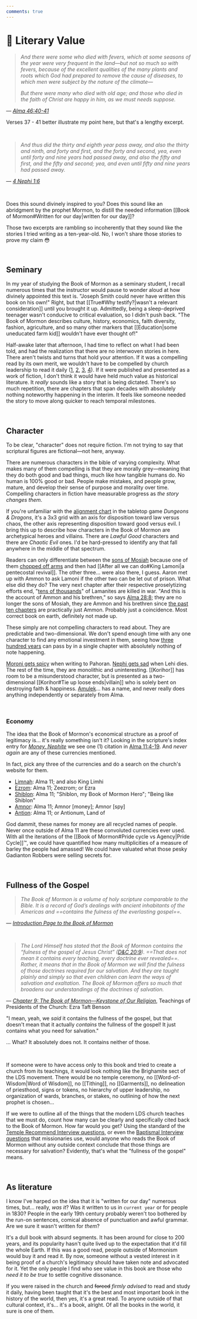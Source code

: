 ```yaml
---
comments: true
---
```

# 📖 Literary Value
> *And there were some who died with fevers, which at some seasons of the year were very frequent in the land—but not so much so with fevers, because of the excellent qualities of the many plants and roots which God had prepared to remove the cause of diseases, to which men were subject by the nature of the climate—*
> 
> *But there were many who died with old age; and those who died in the faith of Christ are happy in him, as we must needs suppose.*

&mdash; *[Alma 46:40-41](https://www.churchofjesuschrist.org/study/scriptures/bofm/alma/46?lang=eng&id=p40-p41#p40)*

Verses 37 - 41 better illustrate my point here, but that's a lengthy excerpt.

&nbsp;

> *And thus did the thirty and eighth year pass away, and also the thirty and ninth, and forty and first, and the forty and second, yea, even until forty and nine years had passed away, and also the fifty and first, and the fifty and second; yea, and even until fifty and nine years had passed away.*

&mdash; *[4 Nephi 1:6](https://www.churchofjesuschrist.org/study/scriptures/bofm/4-ne/1?lang=eng&id=p6#p6)*

&nbsp;

Does this sound divinely inspired to you? Does this sound like an abridgment by the prophet Mormon, to distill the needed information [[Book of Mormon#Written for our day|written for our day]]?

Those two excerpts are rambling so incoherently that they sound like the stories I tried writing as a ten-year-old. No, I won't share those stories to prove my claim 😳

&nbsp;

## Seminary
In my year of studying the Book of Mormon as a seminary student, I recall numerous times that the instructor would pause to wonder aloud at how divinely appointed this text is. "Joseph Smith could never have written this book on his own!" Right, but that [[True#Why testify?|wasn't a relevant consideration]] until you brought it up. Admittedly, being a sleep-deprived teenager wasn't conducive to critical evaluation, so I didn't push back. "The Book of Mormon describes culture, history, economics, faith diversity, fashion, agriculture, and so many other markers that [[Education|some uneducated farm kid]] wouldn't have ever thought of!"

Half-awake later that afternoon, I had time to reflect on what I had been told, and had the realization that there are no interwoven stories in here. There aren't twists and turns that hold your attention. If it was a compelling read by its own merit, we wouldn't have to be compelled by church leadership to read it daily ([1](https://www.churchofjesuschrist.org/study/general-conference/1988/10/flooding-the-earth-with-the-book-of-mormon?lang=eng&id=p15#p15), [2](https://www.churchofjesuschrist.org/study/liahona/2022/04/afs-eng-local-pages/local-news-002?lang=eng), [3](https://www.churchofjesuschrist.org/study/new-era/2006/08/to-the-point/am-i-expected-to-read-each-book-of-scripture-daily?lang=eng), [4](https://www.churchofjesuschrist.org/study/general-conference/2017/10/the-book-of-mormon-what-would-your-life-be-like-without-it?lang=eng&id=p39#p39)). If it were published and presented as a work of fiction, I don't think it would have held much value as historical literature. It *really* sounds like a story that is being dictated. There's so much repetition, there are chapters that span decades with absolutely nothing noteworthy happening in the interim. It feels like someone needed the story to move along quicker to reach temporal milestones.

&nbsp;

## Character
To be clear, "character" does not require fiction. I'm not trying to say that scriptural figures are fictional&mdash;not here, anyway.

There are numerous characters in the bible of varying complexity. What makes many of them compelling is that they are morally grey&mdash;meaning that they do both good and bad things, much like how tangible humans do. No human is 100% good or bad. People make mistakes, and people grow, mature, and develop their sense of purpose and morality over time. Compelling characters in fiction have measurable progress as *the story changes them*.

If you're unfamiliar with the [alignment chart](https://en.wikipedia.org/wiki/Alignment_%28Dungeons_%26_Dragons%29?wprov=sfla1) in the tabletop game *Dungeons & Dragons*, it's a 3x3 grid with an axis for disposition toward law versus chaos, the other axis representing disposition toward good versus evil. I bring this up to describe how characters in the Book of Mormon are archetypical heroes and villains. There are *Lawful Good* characters and there are *Chaotic Evil* ones. I'd be hard-pressed to identify any that fall anywhere in the middle of that spectrum.

Readers can only differentiate between the [sons of Mosiah](https://www.churchofjesuschrist.org/study/scriptures/bofm/mosiah/27?lang=eng&id=p34#p34) because one of them [chopped off arms](https://www.churchofjesuschrist.org/study/scriptures/bofm/alma/17?id=p37&lang=eng#p37) and then had [[After all we can do#King Lamoni|a pentecostal revival]]. The other three... were also there, I guess. Aaron met up with Ammon to ask Lamoni if the other two can be let out of prison. What else did they do? The very next chapter after their respective proselytizing efforts end, "[tens of thousands](https://www.churchofjesuschrist.org/study/scriptures/bofm/alma/28?id=p2&lang=eng#p2)" of Lamanites are killed in war. "And this is the account of Ammon and his brethren," so says [Alma 28:8](https://www.churchofjesuschrist.org/study/scriptures/bofm/alma/28?id=p8&lang=eng#p8); they are no longer the sons of Mosiah, they are Ammon and his brethren since [the past ten chapters](https://www.churchofjesuschrist.org/study/scriptures/bofm/alma/17?id=intro1-study_intro1&lang=eng#intro1) are practically just Ammon. Probably just a coincidence. Most correct book on earth, definitely not made up.

These simply are not compelling characters to read about. They are predictable and two-dimensional. We don't spend enough time with any one character to find any emotional investment in them, seeing how [three hundred years](https://www.churchofjesuschrist.org/study/scriptures/bofm/4-ne/1?id=p48&lang=eng#p48) can pass by in a single chapter with absolutely nothing of note happening.

[Moroni gets spicy](https://www.churchofjesuschrist.org/study/scriptures/bofm/alma/60?id=p1&lang=eng#p1) when writing to Pahoran. [Nephi gets sad](https://www.churchofjesuschrist.org/study/scriptures/bofm/2-ne/4?id=p16-p35&lang=eng#p16) when Lehi dies. The rest of the time, they are monolithic and uninteresting. [[Korihor]] has room to be a misunderstood character, but is presented as a two-dimensional [[Korihor#Tie up loose ends|villain]] who is solely bent on destroying faith & happiness. [Amulek](https://www.churchofjesuschrist.org/study/scriptures/gs/amulek?lang=eng)... has a name, and never really does anything independently or separately from Alma.

&nbsp;

### Economy
The idea that the Book of Mormon's economical structure as a proof of legitimacy is... it's really something isn't it? Looking in the scripture's index entry for *[Money, Nephite](https://www.churchofjesuschrist.org/study/scriptures/triple-index/money-nephite?lang=eng)* we see one (1) citation in [Alma 11:4-19](https://www.churchofjesuschrist.org/study/scriptures/bofm/alma/11?lang=eng&id=p4-p19#p4). And *never again* are any of these currencies mentioned.

In fact, pick any three of the currencies and do a search on the church's website for them. 

- [Limnah](https://www.churchofjesuschrist.org/search?facet=all&lang=eng&query=limnah&facet=scriptures&subfacet=bofm&type=web&page=1): Alma 11; and also King Limhi
- [Ezrom](https://www.churchofjesuschrist.org/search?facet=all&lang=eng&query=ezrom&facet=scriptures&subfacet=bofm&type=web&page=1): Alma 11; Zeezrom; or Ezra
- [Shiblon](https://www.churchofjesuschrist.org/search?facet=all&lang=eng&query=senum&facet=scriptures&subfacet=bofm&type=web&page=1): Alma 11; "Shiblon, my Book of Mormon Hero"; "Being like Shiblon"
- [Amnor](https://www.churchofjesuschrist.org/search?facet=all&lang=eng&query=amnor&facet=scriptures&subfacet=bofm&type=web&page=1): Alma 11; Amnor [money]; Amnor [spy]
- [Antion](https://www.churchofjesuschrist.org/search?facet=all&lang=eng&query=antion&facet=scriptures&subfacet=bofm&type=web&page=1): Alma 11; or Antionum, Land of

God dammit, these names for money are all recycled names of people. Never once outside of Alma 11 are these convoluted currencies ever used. With all the iterations of the [[Book of Mormon#Pride cycle vs Agency|Pride Cycle]]™️, we could have quantified how many multiplicities of a measure of barley the people had amassed! We could have valuated what those pesky Gadianton Robbers were selling secrets for.

&nbsp;

## Fullness of the Gospel
> *The Book of Mormon is a volume of holy scripture comparable to the Bible. It is a record of God’s dealings with ancient inhabitants of the Americas and ==contains the fulness of the everlasting gospel==.*

&mdash; *[Introduction Page to the Book of Mormon](https://www.churchofjesuschrist.org/study/scriptures/bofm/introduction?lang=eng&id=p1#p1)*

&nbsp;

> *The Lord Himself has stated that the Book of Mormon contains the “fulness of the gospel of Jesus Christ” ([D&C 20:9](https://www.churchofjesuschrist.org/study/scriptures/dc-testament/dc/20?lang=eng&id=p9#p9)). ==That does not mean it contains every teaching, every doctrine ever revealed==. Rather, it means that in the Book of Mormon we will find the fulness of those doctrines required for our salvation. And they are taught plainly and simply so that even children can learn the ways of salvation and exaltation. The Book of Mormon offers so much that broadens our understandings of the doctrines of salvation.*

&mdash; *[Chapter 9: The Book of Mormon—Keystone of Our Religion](https://www.churchofjesuschrist.org/study/manual/teachings-of-presidents-of-the-church-ezra-taft-benson/chapter-9-the-book-of-mormon-keystone-of-our-religion?lang=eng&id=p24#p24)*, Teachings of Presidents of the Church: Ezra Taft Benson

"I mean, yeah, we *said* it contains the fullness of the gospel, but that doesn't mean that it actually *contains* the fullness of the gospel! It just contains what you need for salvation."

... What? It absolutely does not. It contains neither of those.

&nbsp;

If someone were to have access only to this book and tried to create a church from its teachings, it would look nothing like the Brighamite sect of the LDS movement. There would be no temple ceremony, no [[Word-of-Wisdom|Word of Wisdom]], no [[Tithing]], no [[Garments]], no delineation of priesthood, signs or tokens, no hierarchy of upper leadership, no organization of wards, branches, or stakes, no outlining of how the next prophet is chosen...

If we were to outline all of the things that the modern LDS church teaches that we must do, count how many can be clearly and specifically cited back to the Book of Mormon. How far would you get? Using the standard of the [Temple Recommend Interview questions](https://www.churchofjesuschrist.org/study/manual/general-handbook/26-temple-recommends?lang=eng&id=title30-p111#title30), or even the [Baptismal Interview questions](https://www.churchofjesuschrist.org/study/manual/preach-my-gospel-a-guide-to-missionary-service/how-do-i-prepare-people-for-baptism-and-confirmation?lang=eng&id=figure5_title1-figure5_p10#figure5_title1) that missionaries use, would anyone who reads the Book of Mormon without any outside context conclude that those things are necessary for salvation? Evidently, that's what the "fullness of the gospel" means.

&nbsp;

## As literature
I know I've harped on the idea that it is "written for our day" numerous times, but... really, *was it*? Was it written to us in `current year` or for people in 1830? People in the early 19th century probably weren't too bothered by the run-on sentences, comical absence of punctuation and awful grammar. Are we sure it wasn't written for *them*?

It's a dull book with absurd segments. It has been around for close to 200 years, and its popularity hasn't quite lived up to the expectation that it'd fill the whole Earth. If this was a good read, people outside of Mormonism would buy it and read it. By now, someone without a vested interest in it being proof of a church's legitimacy should have taken note and advocated for it. Yet the only people I find who see value in this book are those who *need it to be true* to settle cognitive dissonance.

If you were raised in the church and ~~forced~~ *firmly advised* to read and study it daily, having been taught that it's the best and most important book in the history of the world, then yes, it's a great read. To anyone outside of that cultural context, it's... it's a book, alright. Of all the books in the world, it sure is one of them.